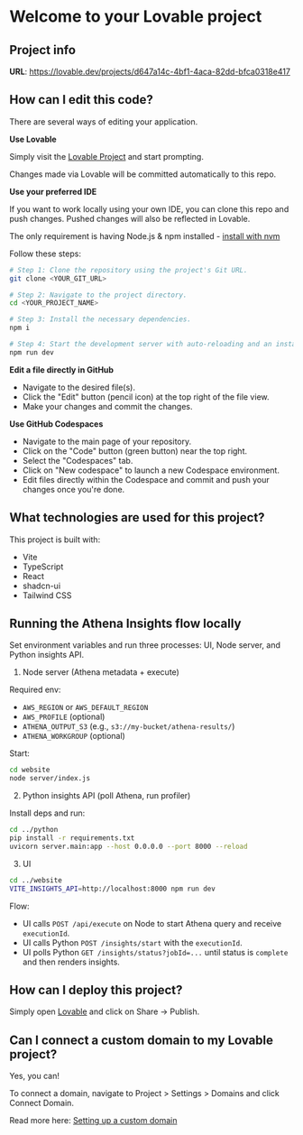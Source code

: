 # Welcome to your Lovable project

## Project info

**URL**: https://lovable.dev/projects/d647a14c-4bf1-4aca-82dd-bfca0318e417

## How can I edit this code?

There are several ways of editing your application.

**Use Lovable**

Simply visit the [Lovable Project](https://lovable.dev/projects/d647a14c-4bf1-4aca-82dd-bfca0318e417) and start prompting.

Changes made via Lovable will be committed automatically to this repo.

**Use your preferred IDE**

If you want to work locally using your own IDE, you can clone this repo and push changes. Pushed changes will also be reflected in Lovable.

The only requirement is having Node.js & npm installed - [install with nvm](https://github.com/nvm-sh/nvm#installing-and-updating)

Follow these steps:

```sh
# Step 1: Clone the repository using the project's Git URL.
git clone <YOUR_GIT_URL>

# Step 2: Navigate to the project directory.
cd <YOUR_PROJECT_NAME>

# Step 3: Install the necessary dependencies.
npm i

# Step 4: Start the development server with auto-reloading and an instant preview.
npm run dev
```

**Edit a file directly in GitHub**

- Navigate to the desired file(s).
- Click the "Edit" button (pencil icon) at the top right of the file view.
- Make your changes and commit the changes.

**Use GitHub Codespaces**

- Navigate to the main page of your repository.
- Click on the "Code" button (green button) near the top right.
- Select the "Codespaces" tab.
- Click on "New codespace" to launch a new Codespace environment.
- Edit files directly within the Codespace and commit and push your changes once you're done.

## What technologies are used for this project?

This project is built with:

- Vite
- TypeScript
- React
- shadcn-ui
- Tailwind CSS

## Running the Athena Insights flow locally

Set environment variables and run three processes: UI, Node server, and Python insights API.

1) Node server (Athena metadata + execute)

Required env:

- `AWS_REGION` or `AWS_DEFAULT_REGION`
- `AWS_PROFILE` (optional)
- `ATHENA_OUTPUT_S3` (e.g., `s3://my-bucket/athena-results/`)
- `ATHENA_WORKGROUP` (optional)

Start:

```bash
cd website
node server/index.js
```

2) Python insights API (poll Athena, run profiler)

Install deps and run:

```bash
cd ../python
pip install -r requirements.txt
uvicorn server.main:app --host 0.0.0.0 --port 8000 --reload
```

3) UI

```bash
cd ../website
VITE_INSIGHTS_API=http://localhost:8000 npm run dev
```

Flow:

- UI calls `POST /api/execute` on Node to start Athena query and receive `executionId`.
- UI calls Python `POST /insights/start` with the `executionId`.
- UI polls Python `GET /insights/status?jobId=...` until status is `complete` and then renders insights.

## How can I deploy this project?

Simply open [Lovable](https://lovable.dev/projects/d647a14c-4bf1-4aca-82dd-bfca0318e417) and click on Share -> Publish.

## Can I connect a custom domain to my Lovable project?

Yes, you can!

To connect a domain, navigate to Project > Settings > Domains and click Connect Domain.

Read more here: [Setting up a custom domain](https://docs.lovable.dev/tips-tricks/custom-domain#step-by-step-guide)

